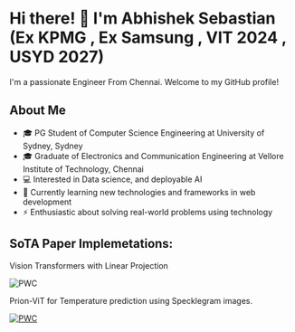 
# Hi there! 👋 I'm Abhishek Sebastian (Ex KPMG , Ex Samsung , VIT 2024 , USYD 2027)

I'm a passionate Engineer From Chennai. Welcome to my GitHub profile!

## About Me
- 🎓 PG Student of Computer Science Engineering at University of Sydney, Sydney
- 🎓 Graduate of Electronics and Communication Engineering at Vellore Institute of Technology, Chennai
- 💻 Interested in Data science, and deployable AI
- 🌱 Currently learning new technologies and frameworks in web development
- ⚡️ Enthusiastic about solving real-world problems using technology


## SoTA Paper Implemetations:

Vision Transformers with Linear Projection

![PWC](https://img.shields.io/endpoint.svg?url=https://paperswithcode.com/badge/vital-an-advanced-framework-for-automated/computational-efficiency-on-plant-village)


Prion-ViT for Temperature prediction using Specklegram images.

[![PWC](https://img.shields.io/endpoint.svg?url=https://paperswithcode.com/badge/prion-vit-prions-inspired-vision-transformers/temperature-prediction-using-specklegrams-on)](https://paperswithcode.com/sota/temperature-prediction-using-specklegrams-on?p=prion-vit-prions-inspired-vision-transformers)
